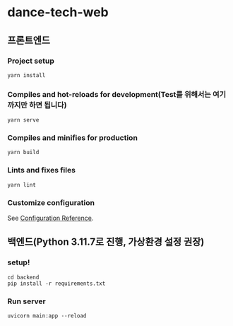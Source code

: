 # dance-tech-web

## 프론트엔드
### Project setup
```
yarn install
```

### Compiles and hot-reloads for development(Test를 위해서는 여기까지만 하면 됩니다)
```
yarn serve 
```

### Compiles and minifies for production
```
yarn build
```

### Lints and fixes files
```
yarn lint
```

### Customize configuration
See [Configuration Reference](https://cli.vuejs.org/config/).


## 백엔드(Python 3.11.7로 진행, 가상환경 설정 권장)

### setup!
```
cd backend
pip install -r requirements.txt
```

### Run server
```
uvicorn main:app --reload
```
